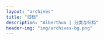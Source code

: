 ```yaml
---
layout: "archives"
title: "归档"
description: "Alberthua | 分类与归档"
header-img: "img/archives-bg.png"
---
```

